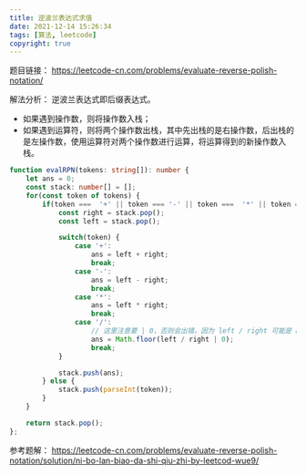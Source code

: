```yaml
---
title: 逆波兰表达式求值
date: 2021-12-14 15:26:34
tags: [算法, leetcode]
copyright: true
---
```

题目链接：
https://leetcode-cn.com/problems/evaluate-reverse-polish-notation/

解法分析：
逆波兰表达式即后缀表达式。
- 如果遇到操作数，则将操作数入栈；
- 如果遇到运算符，则将两个操作数出栈，其中先出栈的是右操作数，后出栈的是左操作数，使用运算符对两个操作数进行运算，将运算得到的新操作数入栈。

```ts
function evalRPN(tokens: string[]): number {
    let ans = 0;
    const stack: number[] = [];
    for(const token of tokens) {
        if(token ===  '+' || token === '-' || token ===  '*' || token === '/') {
            const right = stack.pop();
            const left = stack.pop();

            switch(token) {
                case '+':
                    ans = left + right;
                    break;
                case '-':
                    ans = left - right;
                    break;
                case '*':
                    ans = left * right;
                    break;
                case '/':
                    // 这里注意要 | 0，否则会出错，因为 left / right 可能是 NaN
                    ans = Math.floor(left / right | 0);
                    break;
            }

            stack.push(ans);
        } else {
            stack.push(parseInt(token));
        }
    }

    return stack.pop();
};
```

参考题解：
https://leetcode-cn.com/problems/evaluate-reverse-polish-notation/solution/ni-bo-lan-biao-da-shi-qiu-zhi-by-leetcod-wue9/